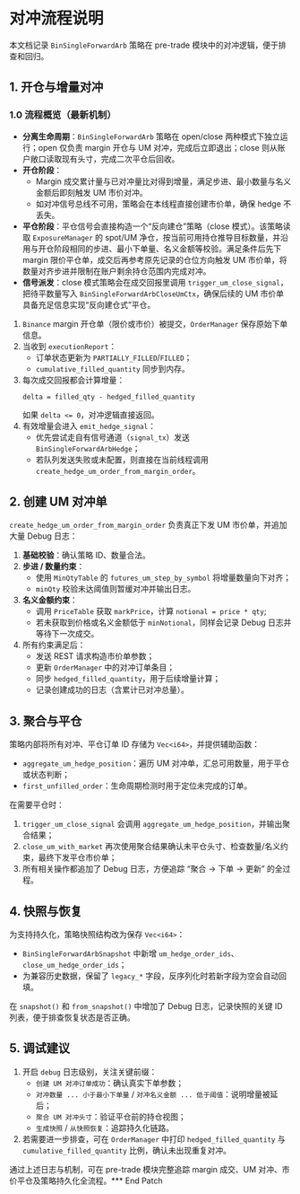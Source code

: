 # 对冲流程说明

本文档记录 `BinSingleForwardArb` 策略在 pre-trade 模块中的对冲逻辑，便于排查和回归。

## 1. 开仓与增量对冲

### 1.0 流程概览（最新机制）

- **分离生命周期**：`BinSingleForwardArb` 策略在 open/close 两种模式下独立运行；open 仅负责 margin 开仓与 UM 对冲，完成后立即退出；close 则从账户敞口读取现有头寸，完成二次平仓后回收。
- **开仓阶段**：
  - Margin 成交累计量与已对冲量比对得到增量，满足步进、最小数量与名义金额后即刻触发 UM 市价对冲。
  - 如对冲信号总线不可用，策略会在本线程直接创建市价单，确保 hedge 不丢失。
- **平仓阶段**：平仓信号会直接构造一个“反向建仓”策略（close 模式）。该策略读取 `ExposureManager` 的 spot/UM 净仓，按当前可用持仓推导目标数量，并沿用与开仓阶段相同的步进、最小下单量、名义金额等校验。满足条件后先下 margin 限价平仓单，成交后再参考原先记录的仓位方向触发 UM 市价单，将数量对齐步进并限制在账户剩余持仓范围内完成对冲。
- **信号派发**：close 模式策略会在成交回报里调用 `trigger_um_close_signal`，把待平数量写入 `BinSingleForwardArbCloseUmCtx`，确保后续的 UM 市价单具备充足信息实现“反向建仓式”平仓。


1. `Binance` margin 开仓单（限价或市价）被提交，`OrderManager` 保存原始下单信息。
2. 当收到 `executionReport`：
   - 订单状态更新为 `PARTIALLY_FILLED`/`FILLED`；
   - `cumulative_filled_quantity` 同步到内存。
3. 每次成交回报都会计算增量：
   ```
   delta = filled_qty - hedged_filled_quantity
   ```
   如果 `delta <= 0`，对冲逻辑直接返回。
4. 有效增量会进入 `emit_hedge_signal`：
   - 优先尝试走自有信号通道（`signal_tx`）发送 `BinSingleForwardArbHedge`；
   - 若队列发送失败或未配置，则直接在当前线程调用 `create_hedge_um_order_from_margin_order`。

## 2. 创建 UM 对冲单

`create_hedge_um_order_from_margin_order` 负责真正下发 UM 市价单，并追加大量 Debug 日志：

1. **基础校验**：确认策略 ID、数量合法。
2. **步进 / 数量约束**：
   - 使用 `MinQtyTable` 的 `futures_um_step_by_symbol` 将增量数量向下对齐；
   - `minQty` 校验未达阈值则暂缓对冲并输出日志。
3. **名义金额约束**：
   - 调用 `PriceTable` 获取 `markPrice`，计算 `notional = price * qty`;
   - 若未获取到价格或名义金额低于 `minNotional`，同样会记录 Debug 日志并等待下一次成交。
4. 所有约束满足后：
   - 发送 REST 请求构造市价单参数；
   - 更新 `OrderManager` 中的对冲订单条目；
   - 同步 `hedged_filled_quantity`，用于后续增量计算；
   - 记录创建成功的日志（含累计已对冲总量）。

## 3. 聚合与平仓

策略内部将所有对冲、平仓订单 ID 存储为 `Vec<i64>`，并提供辅助函数：

- `aggregate_um_hedge_position`：遍历 UM 对冲单，汇总可用数量，用于平仓或状态判断；
- `first_unfilled_order`：生命周期检测时用于定位未完成的订单。

在需要平仓时：

1. `trigger_um_close_signal` 会调用 `aggregate_um_hedge_position`，并输出聚合结果；
2. `close_um_with_market` 再次使用聚合结果确认未平仓头寸、检查数量/名义约束，最终下发平仓市价单；
3. 所有相关操作都追加了 Debug 日志，方便追踪 “聚合 → 下单 → 更新” 的全过程。

## 4. 快照与恢复

为支持持久化，策略快照结构改为保存 `Vec<i64>`：

- `BinSingleForwardArbSnapshot` 中新增 `um_hedge_order_ids`、`close_um_hedge_order_ids`；
- 为兼容历史数据，保留了 `legacy_*` 字段，反序列化时若新字段为空会自动回填。

在 `snapshot()` 和 `from_snapshot()` 中增加了 Debug 日志，记录快照的关键 ID 列表，便于排查恢复状态是否正确。

## 5. 调试建议

1. 开启 `debug` 日志级别，关注关键前缀：
   - `创建 UM 对冲订单成功`：确认真实下单参数；
   - `对冲数量 ... 小于最小下单量` / `对冲名义金额 ... 低于阈值`：说明增量被延后；
   - `聚合 UM 对冲头寸`：验证平仓前的持仓视图；
   - `生成快照` / `从快照恢复`：追踪持久化链路。
2. 若需要进一步排查，可在 `OrderManager` 中打印 `hedged_filled_quantity` 与 `cumulative_filled_quantity` 比例，确认未出现重复对冲。

通过上述日志与机制，可在 pre-trade 模块完整追踪 margin 成交、UM 对冲、市价平仓及策略持久化全流程。*** End Patch

